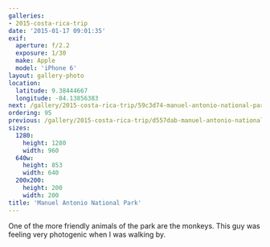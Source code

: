 ```yaml
---
galleries:
- 2015-costa-rica-trip
date: '2015-01-17 09:01:35'
exif:
  aperture: f/2.2
  exposure: 1/30
  make: Apple
  model: 'iPhone 6'
layout: gallery-photo
location:
  latitude: 9.38444667
  longitude: -84.13856383
next: /gallery/2015-costa-rica-trip/59c3d74-manuel-antonio-national-park
ordering: 95
previous: /gallery/2015-costa-rica-trip/d557dab-manuel-antonio-national-park
sizes:
  1280:
    height: 1280
    width: 960
  640w:
    height: 853
    width: 640
  200x200:
    height: 200
    width: 200
title: 'Manuel Antonio National Park'
---
```


One of the more friendly animals of the park are the monkeys. This guy was feeling very photogenic when I was walking by.
